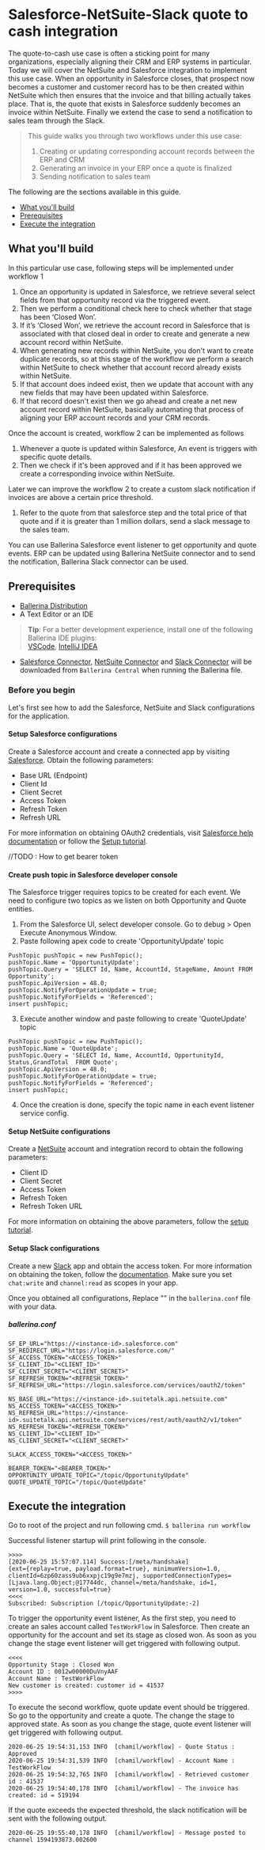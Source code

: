 # Salesforce-NetSuite-Slack quote to cash integration

The quote-to-cash use case is often a sticking point for many organizations, especially aligning their CRM and ERP 
systems in particular. Today we will cover the NetSuite and Salesforce integration to implement this use case. When 
an opportunity in Salesforce  closes, that prospect now becomes a customer and customer record has to be then created 
within NetSuite which then ensures that the invoice and that billing actually takes place. That is, the quote that 
exists in Salesforce suddenly becomes an invoice within NetSuite. Finally we extend the case to send a notification 
to sales team through the Slack.

> This guide walks you through two workflows under this use case:
>1. Creating or updating corresponding account records between the ERP and CRM 
>2. Generating an invoice in your ERP once a quote is finalized
>3. Sending notification to sales team

The following are the sections available in this guide.

- [What you'll build](#what-youll-build)
- [Prerequisites](#prerequisites)
- [Execute the integration](#execute-the-integration)

## What you'll build

In this particular use case, following steps will be implemented under workflow 1

1. Once an opportunity is updated in Salesforce, we retrieve several select fields from that opportunity record via 
the triggered event.
2. Then we perform a conditional check here to check whether that stage has been ‘Closed Won’.  
3. If it’s ‘Closed Won’, we retrieve the account record in Salesforce that is associated with that closed deal in 
order to create and generate a new account record within NetSuite. 
4. When generating new records within NetSuite, you don't want to create duplicate records, so at this stage of the 
workflow we perform a search within NetSuite to check whether that account record already exists within NetSuite.
5. If that account does indeed exist, then we update that account with any new fields that may have been updated within 
Salesforce. 
6. If that record doesn't exist then we go ahead and create a net new account record within NetSuite, basically 
automating that process of aligning your ERP account records and your CRM records. 

Once the account is created, workflow 2 can be implemented as follows

1. Whenever a quote is updated within Salesforce, An event is triggers with specific quote details. 
2. Then we check if it's been approved and if it has been approved we create a corresponding invoice within NetSuite.

Later we can improve the workflow 2 to create a custom slack notification if invoices are above a certain price 
threshold.

1. Refer to the quote from that salesforce step and the total price of that quote and if it is greater than 1 million 
dollars, send a slack message to the sales team.
 
You can use Ballerina Salesforce event listener to get opportunity and quote events. ERP can be updated using 
Ballerina NetSuite connector and to send the notification, Ballerina Slack connector can be used.

## Prerequisites

- [Ballerina Distribution](https://ballerina.io/learn/getting-started/)
- A Text Editor or an IDE 
> **Tip**: For a better development experience, install one of the following Ballerina IDE plugins:  
[VSCode](https://marketplace.visualstudio.com/items?itemName=ballerina.ballerina), 
[IntelliJ IDEA](https://plugins.jetbrains.com/plugin/9520-ballerina)
- [Salesforce Connector](https://github.com/ballerina-platform/module-ballerinax-sfdc), 
[NetSuite Connector](https://github.com/ballerina-platform/module-ballerinax-netsuite) and 
[Slack Connector](https://github.com/ballerina-platform/module-ballerinax-slack) will be downloaded from 
`Ballerina Central` when running the Ballerina file.

### Before you begin

Let's first see how to add the Salesforce, NetSuite and Slack configurations for the application.

#### Setup Salesforce configurations
Create a Salesforce account and create a connected app by visiting [Salesforce](https://www.salesforce.com). 
Obtain the following parameters:

* Base URL (Endpoint)
* Client Id
* Client Secret
* Access Token
* Refresh Token
* Refresh URL

For more information on obtaining OAuth2 credentials, visit 
[Salesforce help documentation](https://help.salesforce.com/articleView?id=remoteaccess_authenticate_overview.htm) 
or follow the 
[Setup tutorial](https://medium.com/@bpmmendis94/obtain-access-refresh-tokens-from-salesforce-rest-api-a324fe4ccd9b).

//TODO : How to get bearer token

#### Create push topic in Salesforce developer console

The Salesforce trigger requires topics to be created for each event. We need to configure two topics as we listen on 
both Opportunity and Quote entities.

1. From the Salesforce UI, select developer console. Go to debug > Open Execute Anonymous Window. 
2. Paste following apex code to create 'OpportunityUpdate' topic
```apex
PushTopic pushTopic = new PushTopic();
pushTopic.Name = 'OpportunityUpdate';
pushTopic.Query = 'SELECT Id, Name, AccountId, StageName, Amount FROM Opportunity';
pushTopic.ApiVersion = 48.0;
pushTopic.NotifyForOperationUpdate = true;
pushTopic.NotifyForFields = 'Referenced';
insert pushTopic;
```
3. Execute another window and paste following to create 'QuoteUpdate' topic
```apex
PushTopic pushTopic = new PushTopic();
pushTopic.Name = 'QuoteUpdate';
pushTopic.Query = 'SELECT Id, Name, AccountId, OpportunityId, Status,GrandTotal  FROM Quote';
pushTopic.ApiVersion = 48.0;
pushTopic.NotifyForOperationUpdate = true;
pushTopic.NotifyForFields = 'Referenced';
insert pushTopic;
```
4. Once the creation is done, specify the topic name in each event listener service config.

#### Setup NetSuite configurations
Create a [NetSuite](https://www.netsuite.com/portal/home.shtml) account and integration record to obtain the following 
parameters:

* Client ID
* Client Secret
* Access Token
* Refresh Token
* Refresh Token URL

For more information on obtaining the above parameters, follow the 
[setup tutorial](https://medium.com/@chamilelle/setup-rest-web-service-and-oauth-2-0-in-your-netsuite-account-c4243240bc3f).

#### Setup Slack configurations
Create a new [Slack](https://api.slack.com/apps?new_granular_bot_app=1) app and obtain the access token. For more 
information on obtaining the token, follow the 
[documentation](https://github.com/ballerina-platform/module-ballerinax-slack/blob/master/src/slack/Module.md). 
Make sure you set `chat:write` and `channel:read` as scopes in your app. 

Once you obtained all configurations, Replace "" in the `ballerina.conf` file with your data.

##### ballerina.conf
```
SF_EP_URL="https://<instance-id>.salesforce.com"
SF_REDIRECT_URL="https://login.salesforce.com/"
SF_ACCESS_TOKEN="<ACCESS_TOKEN>"
SF_CLIENT_ID="<CLIENT_ID>"
SF_CLIENT_SECRET="<CLIENT_SECRET>"
SF_REFRESH_TOKEN="<REFRESH_TOKEN>"
SF_REFRESH_URL="https://login.salesforce.com/services/oauth2/token"

NS_BASE_URL="https://<instance-id>.suitetalk.api.netsuite.com"
NS_ACCESS_TOKEN="<ACCESS_TOKEN>"
NS_REFRESH_URL="https://<instance-id>.suitetalk.api.netsuite.com/services/rest/auth/oauth2/v1/token"
NS_REFRESH_TOKEN="<REFRESH_TOKEN>"
NS_CLIENT_ID="<CLIENT_ID>"
NS_CLIENT_SECRET="<CLIENT_SECRET>"

SLACK_ACCESS_TOKEN="<ACCESS_TOKEN>"

BEARER_TOKEN="<BEARER_TOKEN>"
OPPORTUNITY_UPDATE_TOPIC="/topic/OpportunityUpdate"
QUOTE_UPDATE_TOPIC="/topic/QuoteUpdate"
```


## Execute the integration

Go to root of the project and run following cmd.
`$ ballerina run workflow`

Successful listener startup will print following in the console.
```
>>>>
[2020-06-25 15:57:07.114] Success:[/meta/handshake]
{ext={replay=true, payload.format=true}, minimumVersion=1.0, clientId=6zp60zass9ub6xxpjc19g9e7mzj, supportedConnectionTypes=[Ljava.lang.Object;@17744dc, channel=/meta/handshake, id=1, version=1.0, successful=true}
<<<<
Subscribed: Subscription [/topic/OpportunityUpdate:-2]
```
To trigger the opportunity event listener, As the first step, you need to create an sales account called `TestWorkFlow` 
in Salesforce. Then create an opportunity for the account and set its stage as closed won. As soon as you change the 
stage event listener will get triggered with following output.
```
<<<<
Opportunity Stage : Closed Won
Account ID : 0012w00000DuVnyAAF
Account Name : TestWorkFlow
New customer is created: customer id = 41537
>>>>
```

To execute the second workflow, quote update event should be triggered. So go to the opportunity and create a quote. 
The change the stage to approved state. As soon as you change the stage, quote event listener will get triggered with 
following output.
```
2020-06-25 19:54:31,153 INFO  [chamil/workflow] - Quote Status : Approved 
2020-06-25 19:54:31,539 INFO  [chamil/workflow] - Account Name : TestWorkFlow 
2020-06-25 19:54:32,765 INFO  [chamil/workflow] - Retrieved customer id : 41537 
2020-06-25 19:54:40,178 INFO  [chamil/workflow] - The invoice has created: id = 519194 
```

If the quote exceeds the expected threshold, the slack notification will be sent with the following output.

```
2020-06-25 19:55:40,178 INFO  [chamil/workflow] - Message posted to channel 1594193873.002600 
```
